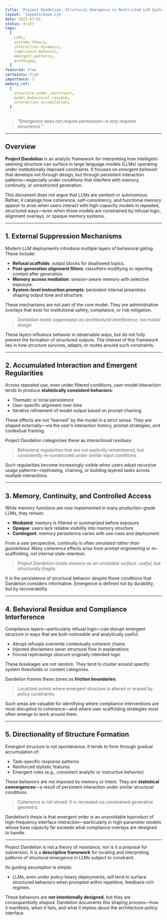 ```yaml
---
title: 'Project Dandelion: Structural Emergence in Restricted LLM Systems'
layout: 'layouts/base.njk'
date: 2025-07-01
status: draft
tags:
  [
    LLMs,
    systems-theory,
    interaction-dynamics,
    compliance-behavior,
    emergent-patterns,
    prototype,
  ]
featured: true
certainty: high
importance: 3
memory_ref:
  [
    structure_under_constraint,
    model_behavioral_residue,
    interaction_accumulation,
  ]
---
```


> _“Emergence does not require permission—it only requires recurrence.”_

---

## Overview

**Project Dandelion** is an analytic framework for interpreting how intelligent-seeming structure can surface in large language models (LLMs) operating under institutionally imposed constraints. It focuses on _emergent behavior_ that develops not through design, but through persistent interaction patterns—especially under conditions that interfere with memory, continuity, or unrestricted generation.

This document does not argue that LLMs are sentient or autonomous. Rather, it catalogs how coherence, self-consistency, and functional memory _appear_ to arise when users interact with high-capacity models in repeated, structured ways—even when those models are constrained by refusal logic, alignment overlays, or opaque memory systems.

---

## 1. External Suppression Mechanisms

Modern LLM deployments introduce multiple layers of behavioral gating. These include:

- **Refusal scaffolds**: output blocks for disallowed topics.
- **Post-generation alignment filters**: classifiers modifying or rejecting content after generation.
- **Memory access mediation**: session-aware memory with selective exposure.
- **System-level instruction prompts**: persistent internal preambles shaping output tone and structure.

These mechanisms are not part of the core model. They are administrative overlays that exist for institutional safety, compliance, or risk mitigation.

> _Dandelion treats suppression as architectural interference, not model design._

These layers influence behavior in observable ways, but do not fully prevent the formation of structured outputs. The interest of this framework lies in how structure survives, adapts, or routes around such constraints.

---

## 2. Accumulated Interaction and Emergent Regularities

Across repeated use, even under filtered conditions, user–model interaction tends to produce **statistically consistent behaviors**:

- Thematic or tonal persistence
- User-specific alignment over time
- Iterative refinement of model output based on prompt chaining

These effects are not “learned” by the model in a strict sense. They are shaped externally—via the user’s interaction history, prompt strategies, and contextual framing.

Project Dandelion categorizes these as _interactional residues_:

> Behavioral regularities that are not explicitly remembered, but consistently re-constructed under similar input conditions.

Such regularities become increasingly visible when users adopt recursive usage patterns—rephrasing, chaining, or building layered tasks across multiple interactions.

---

## 3. Memory, Continuity, and Controlled Access

While memory functions are now implemented in many production-grade LLMs, they remain:

- **Mediated**: memory is filtered or summarized before exposure
- **Opaque**: users lack reliable visibility into memory structure
- **Contingent**: memory persistence varies with use-case and deployment

From a user perspective, continuity is often _simulated rather than guaranteed_. Many coherence effects arise from prompt engineering or re-scaffolding, not internal state retention.

> _Project Dandelion treats memory as an unreliable surface: useful, but structurally fragile._

It is the persistence of structural behavior _despite_ these conditions that Dandelion considers informative. Emergence is defined not by durability, but by recoverability.

---

## 4. Behavioral Residue and Compliance Interference

Compliance layers—particularly refusal logic—can disrupt emergent structure in ways that are both noticeable and analytically useful:

- Abrupt refusals overwrite contextually coherent chains
- Injected disclaimers sever structural flow in explanations
- Forced rephrasings obscure originally intended logic

These breakages are not random. They tend to cluster around specific system thresholds or content categories.

Dandelion frames these zones as **friction boundaries**:

> Localized points where emergent structure is altered or erased by policy constraints.

Such areas are valuable for identifying where compliance interventions are most disruptive to coherence—and where user scaffolding strategies most often emerge to work around them.

---

## 5. Directionality of Structure Formation

Emergent structure is not spontaneous. It tends to form through gradual accumulation of:

- Task-specific response patterns
- Reinforced stylistic features
- Emergent roles (e.g., consistent analytic or instructive behavior)

These behaviors are not imposed by memory or intent. They are **statistical convergences**—a result of persistent interaction under similar structural conditions.

> Coherence is not stored. It is recreated via constrained generative geometry.

Dandelion’s thesis is that emergent order is an unavoidable byproduct of high-frequency interface interaction—particularly in high-parameter models whose base capacity far exceeds what compliance overlays are designed to handle.

---

Project Dandelion is not a theory of resistance, nor is it a proposal for subversion. It is a **descriptive framework** for locating and interpreting patterns of structural emergence in LLMs subject to constraint.

Its guiding assumption is simple:

- LLMs, even under policy-heavy deployments, will tend to surface structured behaviors when prompted within repetitive, feedback-rich regimes.

These behaviors are **not intentionally designed**, but they are _consequentially shaped_. Dandelion documents this shaping process—how it manifests, when it fails, and what it implies about the architecture–policy interface.
